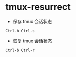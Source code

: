 # tmux-resurrect

- 保存 tmux 会话状态
```shell
Ctrl-b Ctrl-s
```

- 恢复 tmux 会话状态
```shell
Ctrl-b Ctrl-r
```

